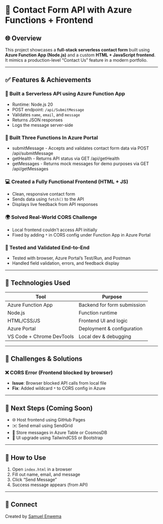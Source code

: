 # 📘 Contact Form API with Azure Functions + Frontend

## 🌐 Overview

This project showcases a **full-stack serverless contact form** built using **Azure Function App (Node.js)** and a custom **HTML + JavaScript frontend**. It mimics a production-level “Contact Us” feature in a modern portfolio.

---

## ✅ Features & Achievements

### 🚀 Built a Serverless API using Azure Function App
- Runtime: Node.js 20
- POST endpoint: `/api/SubmitMessage`
- Validates `name`, `email`, and `message`
- Returns JSON responses
- Logs the message server-side

### 🚀 Built Three Functions In Azure Portal
- submitMessage - Accepts and validates contact form data via POST /api/submitMessage
- getHealth - Returns API status via GET /api/getHealth
- getMessages - Returns mock messages for demo purposes via GET /api/getMessages 

### 💻 Created a Fully Functional Frontend (HTML + JS)
- Clean, responsive contact form
- Sends data using `fetch()` to the API
- Displays live feedback from API responses

### 🌍 Solved Real-World CORS Challenge
- Local frontend couldn't access API initially
- Fixed by adding `*` in CORS config under Function App in Azure Portal

### 🔄 Tested and Validated End-to-End
- Tested with browser, Azure Portal’s Test/Run, and Postman
- Handled field validation, errors, and feedback display

---

## 🧪 Technologies Used

| Tool                | Purpose                       |
|---------------------|-------------------------------|
| Azure Function App  | Backend for form submission   |
| Node.js             | Function runtime              |
| HTML/CSS/JS         | Frontend UI and logic         |
| Azure Portal        | Deployment & configuration    |
| VS Code + Chrome DevTools | Local dev & debugging |

---

## 🧠 Challenges & Solutions

### ❌ CORS Error (Frontend blocked by browser)
- **Issue**: Browser blocked API calls from local file
- **Fix**: Added wildcard `*` to CORS config in Azure

---

## 🧭 Next Steps (Coming Soon)
- 🌐 Host frontend using GitHub Pages
- ✉️ Send email using SendGrid
- 💾 Store messages in Azure Table or CosmosDB
- 🎨 UI upgrade using TailwindCSS or Bootstrap

---

## 📎 How to Use

1. Open `index.html` in a browser
2. Fill out name, email, and message
3. Click “Send Message”
4. Success message appears (from API)

---

## 🤝 Connect

Created by [Samuel Enwema](https://www.linkedin.com/in/samuel-enwema-39047b179)
